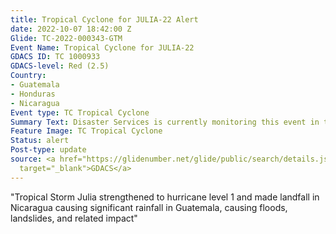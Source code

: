 ```yaml
---
title: Tropical Cyclone for JULIA-22 Alert
date: 2022-10-07 18:42:00 Z
Glide: TC-2022-000343-GTM
Event Name: Tropical Cyclone for JULIA-22
GDACS ID: TC 1000933
GDACS-level: Red (2.5)
Country:
- Guatemala
- Honduras
- Nicaragua
Event type: TC Tropical Cyclone
Summary Text: Disaster Services is currently monitoring this event in the caribe.
Feature Image: TC Tropical Cyclone
Status: alert
Post-type: update
source: <a href="https://glidenumber.net/glide/public/search/details.jsp?glide=22712&record=1&last=7663"
  target="_blank">GDACS</a>
---
```


"Tropical Storm Julia strengthened to hurricane level 1 and made landfall in Nicaragua causing significant rainfall in Guatemala, causing floods, landslides, and related impact"